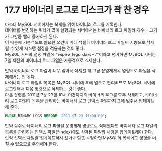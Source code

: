 # 17.7 바이너리 로그로 디스크가 꽉 찬 경우

마스터 MySQL 서버에서는 복제를 위해 바이너리 로그를 기록한다.  
데이터를 변경하는 쿼리가 많이 실행되는 서버에서는 바이너리 로그 파일의 개수나 크기가 그만큼 빨리 증가하게 된다.  
이 때문에 기본적으로 필요한 요건에 따라 적절히 바이너리 로그 파일이 자동으로 삭제될 수 있게 시스템 설정을 적용하는 것이 좋다.  
MySQL 서버의 설정 파일에 "expire_logs_days=7"이라고 명시하면 MySQL 서버는 7일 이전의 바이너리 로그 파일은 자동적으로 삭제한다.

만약 바이너리 로그 파일이 너무 많아서 삭제할 때 그냥 운영체제의 명령으로 파일을 삭제해서는 안 된다.  
바이너리 로그 파일의 목록은 MySQL 서버에 의해 별도로 관리되므로 MySQL 서버에 로그인해서 다음 명령으로 삭제하는 것이 좋다.  
다음 명령은 2011년 7월 23일 10시 이전까지의 바이너리 로그를 모두 삭제하고, 바이너리 로그 파일의 목록을 관리하는 바이너리 로그 인덱스 파일까지 그에 맞춰서 업데이트해 준다.

```sql
PURGE BINARY LOGS BEFORE '2011-07-23 10:00:00';
```

만약 실수로 바이너리 로그 파일을 운영체제 명령으로 삭제했다면 바이너리 로그 파일의 목록을 관리하는 인덱스 파일(\*.index)에도 삭제된 파일의 내용을 업데이트해야 한다.  
만약 인덱스 파일을 업데이트하지 않거나 잘못 수정하면 MySQL의 복제에도 영향을 미칠 수 있으므로 주의해야 한다.
